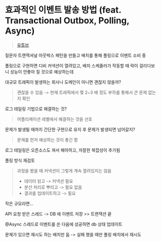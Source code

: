 # 효과적인 이벤트 발송 방법 (feat. Transactional Outbox, Polling, Async)

> [유튜브](https://www.youtube.com/watch?v=ZbA5jCHZ6H8&t=2s)

질문자 트랜잭셔널 아웃박스 패턴을 만들고 배치를 통해 폴링으로 이벤트 소비 중

폴링으로 구현하면 디비 커넥션이 열려있고, 배치 스케줄러가 작동할 때 락이 걸리다보니 성능이 안좋아 질 것으로 예상하는데

대규모 트래픽이 발생하는 회사나 도메인이 아니면 괜찮지 않을까?

> 괜찮을 수 있음 -> 현재 트래픽에서 몇 2~3 배 정도 부하를 통해서 큰 문제 없는지 확인

로그 테일링 기법으로 해결하는 것?

> 어플리케이션 레벨에서 해결하는 것을 선호

문제가 발생될 때까지 간단한 구현으로 유지 후 문제가 발생되면 넘어갈지?

> 문제를 먼저 예상하는 것이 좋긴 함

로그 테일링은 오픈소스도 껴서 해야하고, 자잘한 복잡성이 추가됨

폴링 방식 재검토
> 과정을 봤을 때 커넥션이 그렇게 계속 열려있지는 않음
> - 데이터 읽고 -> 커넥션 필요
> - 분산 처리로 뿌리고 -> 필요 없음
> - 결과를 업데이트하고 -> 필요

작은 규모라면...

API 요청 받은 스레드 -> DB 에 이벤트 저장 >> 트랜잭션 끝

@Async 스레드로 이벤트를 쏜 다음에 성공하면 db 상태 업데이트

문제가 있으면 재시도 하는 배치만 둠 -> 실패 했을 때만 폴링 배치에서 재시도
